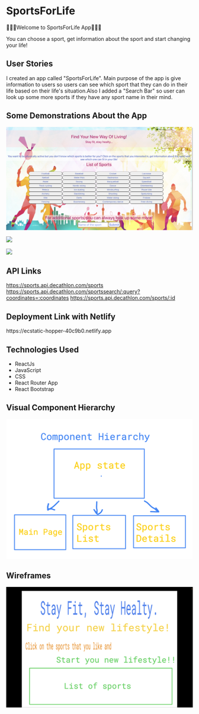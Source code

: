 <h1>SportsForLife</h1>
🚵🏻‍♂️Welcome to SportsForLife App🚵🏻‍♂️

You can choose a sport, get information about the sport and start changing your life!

<h2>User Stories</h2>
I created an app called "SportsForLife". Main purpose of the app is give information to users so users can see which sport that they can do in their life based on their life's situation.Also I added a "Search Bar" so user can look up some more sports if they have any sport name in their mind.

<h2>Some Demonstrations About the App</h2>

![](images/MainPage.png)

![](images/Football.png)

![](images/Surfing.png)

<h2>API Links</h2>

https://sports.api.decathlon.com/sports
https://sports.api.decathlon.com/sportssearch/:query?coordinates=:coordinates
https://sports.api.decathlon.com/sports/:id

<h2>Deployment Link with Netlify</h2>
https://ecstatic-hopper-40c9b0.netlify.app

<h2>Technologies Used</h2>
<ul>
<li>ReactJs</li>
<li>JavaScript</li>
<li>CSS</li>
<li>React Router App</li>
<li>React Bootstrap</li>
</ul>

<h2>Visual Component Hierarchy</h2>

![](images/ComponentHierarchy.png)

<h2>Wireframes</h2>

![](images/Wireframe.png)
